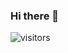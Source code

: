 ### Hi there 👋

![visitors](https://visitor-badge.laobi.icu/badge?page_id=page.id)
<!--
**mik3ymikes/mik3ymikes** is a ✨ _special_ ✨ repository because its `README.md` (this file) appears on your GitHub profile.


